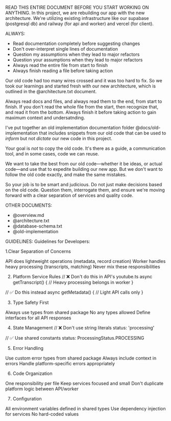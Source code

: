 READ THIS ENTIRE DOCUMENT BEFORE YOU START WORKING ON ANYTHING.
In this project, we are rebuilding our app with the new architecture. We're utilizing existing infrastructure like our supabase (postgresql db) and railway (for api and worker) and vercel (for client). 

ALWAYS:
- Read documentation completely before suggesting changes
- Don't over-interpret single lines of documentation
- Question my assumptions when they lead to major refactors
- Question your assumptions when they lead to major refactors
- Always read the entire file from start to finish
- Always finish reading a file before taking action

Our old code had too many wires crossed and it was too hard to fix. So we took our learnings and started fresh with our new architecture, which is outlined in the @architecture.txt document. 

Always read docs and files, and always read them to the end, from start to finish. If you don't read the whole file from the start, then recognize that, and read it from the bottom. Always finish it before taking action to gain maximum context and undersatnding. 

I've put together an old implementation documentation folder @docs/old-implementation that includes snippets from our old code that can be used to *inform* but not *dictate* our new code in this project. 

Your goal is *not* to copy the old code. It's there as a guide, a communication tool, and in some cases, code we can reuse.

We want to take the best from our old code—whether it be ideas, or actual code—and use that to expedite building our new app. But we don't want to follow the old code exactly, and make the same mistakes. 

So your job is to be smart and judicious. Do not just make decisions based on the old code. Question them, interrogate them, and ensure we're moving forward with a clear separation of services and quality code.


OTHER DOCUMENTS:
- @overview.md
- @architecture.txt
- @database-schema.txt
- @old-implementation


GUIDELINES:
Guidelines for Developers:

1.Clear Separation of Concerns

API does lightweight operations (metadata, record creation)
Worker handles heavy processing (transcripts, matching)
Never mix these responsibilities

2. Platform Service Rules
// ❌ Don't do this in API's youtube.ts
async getTranscript() {
  // Heavy processing belongs in worker
}

// ✅ Do this instead
async getMetadata() {
  // Light API calls only
}


3. Type Safety First

Always use types from shared package
No any types allowed
Define interfaces for all API responses


4. State Management
// ❌ Don't use string literals
status: 'processing'

// ✅ Use shared constants
status: ProcessingStatus.PROCESSING


5. Error Handling

Use custom error types from shared package
Always include context in errors
Handle platform-specific errors appropriately


6. Code Organization

One responsibility per file
Keep services focused and small
Don't duplicate platform logic between API/worker


7. Configuration

All environment variables defined in shared types
Use dependency injection for services
No hard-coded values
